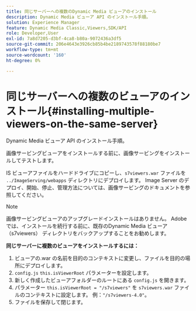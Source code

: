 ```yaml
---
title: 同じサーバーへの複数のDynamic Media ビューアのインストール
description: Dynamic Media ビューア API のインストール手順。
solution: Experience Manager
feature: Dynamic Media Classic,Viewers,SDK/API
role: Developer,User
exl-id: 7a8d7205-d3bf-4ca8-b80a-9072436a3df5
source-git-commit: 206e4643e3926cb85b4be2189743578f88180be7
workflow-type: tm+mt
source-wordcount: '160'
ht-degree: 0%

---
```


# 同じサーバーへの複数のビューアのインストール{#installing-multiple-viewers-on-the-same-server}

<!-- Updated April 06, 2021 from https://wiki.corp.adobe.com/pages/viewpage.action?spaceKey=scene7qa&title=s7Viewers%2C+S7SDK%2C+S7OnDemand+Release+Notes - Contact is Sasha -->

Dynamic Media ビューア API のインストール手順。

画像サービングビューアをインストールする前に、画像サービングをインストールしてテストします。

IS ビューアファイルをハードドライブにコピーし、`s7viewers.war` ファイルを `../ImageServing/webapps` ディレクトリにデプロイします。 Image Server のデプロイ、開始、停止、管理方法については、画像サービングのドキュメントを参照してください。

>[!NOTE]
>
>画像サービングビューアのアップグレードインストールはありません。 Adobeでは、インストールを続行する前に、既存のDynamic Media ビューア（s7viewers） ディレクトリをバックアップすることをお勧めします。

**同じサーバーに複数のビューアをインストールするには：**

1. ビューアの.war の名前を目的のコンテキストに変更し、ファイルを目的の場所にデプロイします。
1. `config.js` `this.isViewerRoot` パラメーターを設定します。
1. 新しく作成したビューアフォルダーのルートにある `config.js` を開きます。
1. パラメーター `this.isViewerRoot = "/s7viewers"` を `s7viewers.war` ファイルのコンテキストに設定します。 例：`"/s7viewers-4.0"`。
1. ファイルを保存して閉じます。
